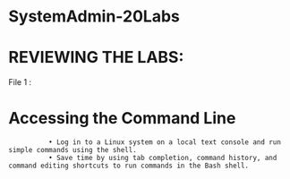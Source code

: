 # SystemAdmin-20Labs


# REVIEWING THE LABS:   
 File 1 :  
 # Accessing the Command Line 
              • Log in to a Linux system on a local text console and run simple commands using the shell.
              • Save time by using tab completion, command history, and command editing shortcuts to run commands in the Bash shell.




